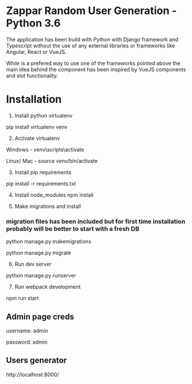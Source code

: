 # Zappar Random User Generation - Python 3.6

The application has been build with Python with Django framework and Typescript without the use of any external libraries or frameworks like Angular, React or VueJS.

While is a prefered way to use one of the frameworks pointed above the main idea behind the <user-generator> component has been inspired by VueJS components and slot functionality.

# Installation

1. Install python virtualenv

pip install virtualenv venv

2. Activate virtualenv

Windows - venv\scripts\activate

Linux/ Mac - source venv/bin/activate

3. Install pip requirements

pip install -r requirements.txt

4. Install node_modules
npm install

5. Make migrations and install

### migration files has been included but for first time installation probably will be better to start with a fresh DB

python manage.py makemigrations

python manage.py migrate

6. Run dev server 

python manage.py runserver

7. Run webpack development

npm run start


## Admin page creds

username: admin

password: admin

## Users generator
http://localhost:8000/
